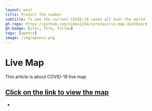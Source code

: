 ```yaml
---
layout: post
title: Predict the number
subtitle: To see the current COVID-19 cases all over the world
gh-repo: https://github.com/nikku1234/coronavirus-map-dashboard
gh-badge: [star, fork, follow]
tags: [opencv]
image: /img/opencv.png
---
```

# Live Map

This article is about COVID-19 live map


## [Click on the link to view the map](https://nikku1234-corona.netlify.app)

-
